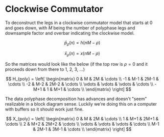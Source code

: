 # Clockwise Commutator

To deconstruct the legs in a clockwise commutator model that starts at 0 and goes down, with $M$ being the number 
of polyphase legs and downsample factor and overbar indicating the clockwise model.

$$ \bar{p}_{\rho} \left( n \right) = h \left( n M - \rho \right) $$

$$ \bar{x}_{\rho} \left( n \right) = x \left( n M - \rho \right) $$

So the matrices would look like the below (if the top row is $\rho = 0$ and it proceeds down from there to 1, 2, 3, ...)

$$
H_{poly} = \left[
\begin{matrix}
0 & M & 2M & \cdots \\
-1 & M-1 & 2M-1 & \cdots \\
-2 & M-2 & 2M-2 & \cdots \\
\vdots & \vdots & \vdots & \cdots \\
-M+1 & 1 & M+1 & \cdots \\
\end{matrix}
\right]
$$

The data polyphase decomposition has advances and doesn't "seem" realizable in a block diagram sense. Luckily we're
doing this on a computer with buffers so it should work just fine.

$$
X_{poly} = \left[
\begin{matrix}
0 & M & 2M & \cdots \\
1 & M+1 & 2M+1 & \cdots \\
2 & M+2 & 2M+2 & \cdots \\
\vdots & \vdots & \vdots & \cdots \\
M-1 & 2M-1 & 3M-1 & \cdots \\
\end{matrix}
\right]
$$


